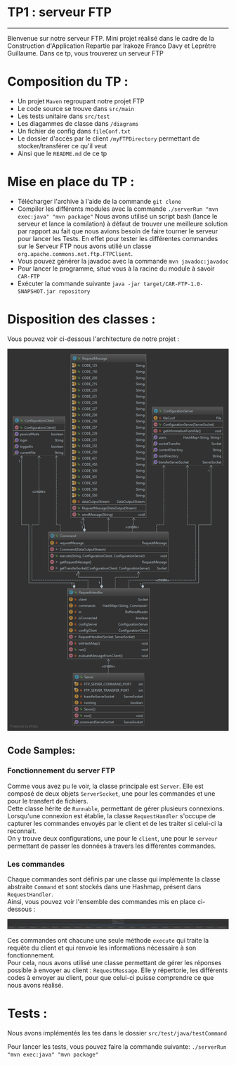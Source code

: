 TP1 : serveur FTP
===================



----------
<p> Bienvenue sur notre serveur FTP. Mini projet réalisé dans le cadre de la Construction d'Application Repartie par Irakoze Franco Davy et Leprêtre Guillaume. Dans ce tp, vous trouverez un serveur FTP</p>

# Composition du TP :

- Un projet `Maven` regroupant notre projet FTP
- Le code source se trouve dans `src/main`
- Les tests unitaire dans `src/test`
- Les diagammes de classe dans `/diagrams`
- Un fichier de config dans `fileConf.txt`
- Le dossier d'accès par le client `/myFTPDirectory` permettant de stocker/transférer ce qu'il veut
- Ainsi que le `README.md` de ce tp

# Mise en place du TP :

- Télécharger l'archive à l'aide de la commande `git clone`
- Compiler les différents modules avec la commande `./serverRun "mvn exec:java" "mvn package"`
	Nous avons utilisé un script bash (lance le serveur et lance la comilation) à défaut de trouver 
	une meilleure solution par rapport au fait que nous avions besoin de faire tourner le serveur 
	pour lancer les Tests. En effet pour tester les différentes commandes sur le  Serveur FTP nous avons 
	utilié un classe  `org.apache.commons.net.ftp.FTPClient`.
- Vous pouvez générer la javadoc avec la commande `mvn javadoc:javadoc`
- Pour lancer le programme, situé vous à la racine du module à savoir `CAR-FTP`
- Exécuter la commande suivante `java -jar target/CAR-FTP-1.0-SNAPSHOT.jar repository`

# Disposition des classes :

Vous pouvez voir ci-dessous l'architecture de notre projet : 

![image](diagrams/server.png)

## Code Samples:

### Fonctionnement du server FTP  
Comme vous avez pu le voir, la classe principale  est `Server`. Elle est composé de deux objets `ServerSocket`, une pour les commandes et une pour le transfert de fichiers.  
Cette classe hérite de `Runnable`, permettant de gérer plusieurs connexions.  Lorsqu'une connexion est établie, la classe `RequestHandler` s'occupe de capturer les commandes envoyés par le client et de les traiter si celui-ci la reconnait.  
On y trouve deux configurations, une pour le `client`, une pour le `serveur` permettant de passer les données à travers les différentes commandes.

### Les commandes
Chaque commandes sont définis par une classe qui implémente la classe abstraite `Command` et sont stockés dans une Hashmap, présent dans `RequestHandler`.  
Ainsi, vous pouvez voir l'ensemble des commandes mis en place ci-dessous :  

![image](diagrams/commands.png)
 
 Ces commandes ont chacune une seule méthode `execute` qui traite la requête du client et qui renvoie les informations nécessaire à son fonctionnement.  
 Pour cela, nous avons utilisé une classe permettant de gérer les réponses possible à envoyer au client : `RequestMessage`. Elle y répertorie, les différents codes à envoyer au client, pour que celui-ci puisse comprendre ce que nous avons réalisé.
   

# Tests :

Nous avons implémentés les tes dans le dossier `src/test/java/testCommand`

Pour lancer les tests, vous pouvez faire la commande suivante:
`./serverRun "mvn exec:java" "mvn package"`
